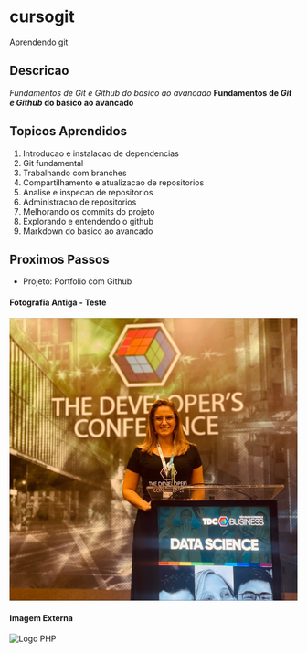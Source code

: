 # **cursogit**
Aprendendo git 

## **Descricao**
_Fundamentos de *Git e Github* do basico ao avancado_ 
**Fundamentos de _Git e Github_ do basico ao avancado** 

## **Topicos Aprendidos**

1. Introducao e instalacao de dependencias
2. Git fundamental
3. Trabalhando com branches
4. Compartilhamento e atualizacao de repositorios
5. Analise e inspecao de repositorios
6. Administracao de repositorios
7. Melhorando os commits do projeto
8. Explorando e entendendo o github
9. Markdown do basico ao avancado


## Proximos Passos
* Projeto: Portfolio com Github 

#### Fotografia Antiga - Teste 

![Logo da Foto](img/python.jpeg)

#### Imagem Externa

![Logo PHP](https://www.python.org/static/community_logos/python-logo.png)

